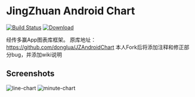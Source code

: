 # JingZhuan Android Chart
[![Build Status](https://travis-ci.org/donglua/JZAndroidChart.svg?branch=master)](https://travis-ci.org/donglua/JZAndroidChart)
[ ![Download](https://api.bintray.com/packages/donglua/maven/chart2/images/download.svg) ](https://bintray.com/donglua/maven/chart2/_latestVersion)

经传多赢App图表库框架。
原库地址：https://github.com/donglua/JZAndroidChart
本人Fork后将添加注释和修正部分bug，并添加wiki说明
## Screenshots

![line-chart](https://github.com/donglua/JZAndroidChart/blob/master/screenshots/screenshot-minute-chart.png)
![minute-chart](https://github.com/donglua/JZAndroidChart/blob/master/screenshots/chart_minute.gif)

 
